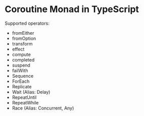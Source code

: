 # Coroutine Monad in TypeScript

Supported operators:

- fromEither
- fromOption
- transform
- effect
- compute
- completed
- suspend
- failWith
- Sequence
- ForEach
- Replicate
- Wait (Alias: Delay)
- RepeatUntil
- RepeatWhile
- Race (Alias: Concurrent, Any)